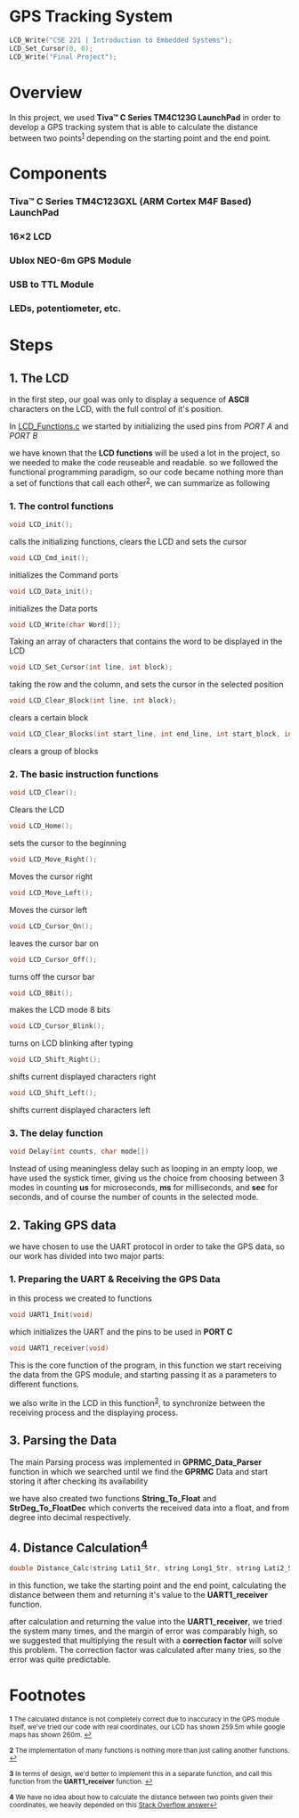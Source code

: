 # GPS Tracking System

```C 
LCD_Write("CSE 221 | Introduction to Embedded Systems");
LCD_Set_Cursor(0, 0);
LCD_Write("Final Project");
```

# Overview

In this project, we used **Tiva™ C Series TM4C123G LaunchPad** in order to develop a GPS tracking system that is able to calculate the distance between two points<sup id="a1">[1](#f1)</sup> depending on the starting point and the end point.


# Components

### Tiva™ C Series TM4C123GXL (ARM Cortex M4F Based) LaunchPad
### 16×2 LCD
### Ublox NEO-6m GPS Module
### USB to TTL Module
### LEDs, potentiometer, etc.

# Steps

## 1. The LCD

in the first step, our goal was only to display a sequence of **ASCII** characters on the LCD, with the full control of it's position.

In [LCD_Functions.c](https://github.com/0ssamaak0/GPS-Tracking-System/blob/main/LCD_Functions.c) we started by initializing the used pins from *PORT A* and *PORT B*

we have known that the **LCD functions** will be used a lot in the project, so we needed to make the code reuseable and readable. so we followed the functional programming paradigm, so our code became nothing more than a set of functions that call each other<sup id="a2">[2](#f2)</sup>, we can summarize as following


### 1. The control functions
```C 
void LCD_init();
```
calls the initializing functions, clears the LCD and sets the cursor
```C
void LCD_Cmd_init();
```
initializes the Command ports
```C
void LCD_Data_init();
```
initializes the Data ports
```C
void LCD_Write(char Word[]);
```
Taking an array of characters that contains the word to be displayed in the LCD
```C
void LCD_Set_Cursor(int line, int block);
```
taking the row and the column, and sets the cursor in the selected position
```C
void LCD_Clear_Block(int line, int block);
```
clears a certain block
```C
void LCD_Clear_Blocks(int start_line, int end_line, int start_block, int end_block );
```
clears a group of blocks

### 2. The basic instruction functions

```C
void LCD_Clear();
```
Clears the LCD
```C
void LCD_Home();
```
sets the cursor to the beginning
```C
void LCD_Move_Right();
```
Moves the cursor right
```C
void LCD_Move_Left();
```
Moves the cursor left
```C
void LCD_Cursor_On();
```
leaves the cursor bar on
```C
void LCD_Cursor_Off();
```
turns off the cursor bar
```C
void LCD_8Bit();
```
makes the LCD mode 8 bits
```C
void LCD_Cursor_Blink();
```
turns on LCD blinking after typing
```C
void LCD_Shift_Right();
```
shifts current displayed characters right
```C
void LCD_Shift_Left();
```
shifts current displayed characters left

### 3. The delay function

```C
void Delay(int counts, char mode[])
```
Instead of using meaningless delay such as looping in an empty loop, we have used the systick timer, giving us the choice from choosing between 3 modes in counting **us** for microseconds, **ms** for milliseconds, and **sec** for seconds, and of course the number of counts in the selected mode.


## 2. Taking GPS data
we have chosen to use the UART protocol in order to take the GPS data, so our work has divided into two major parts:

### 1. Preparing the UART & Receiving the GPS Data
in this process we created to functions
```C
void UART1_Init(void)
```
which initializes the UART and the pins to be used in **PORT C**
```C
void UART1_receiver(void)
```
This is the core function of the program, in this function we start receiving the data from the GPS module, and starting passing it as a parameters to different functions.

we also write in the LCD in this function<sup id="a3">[3](#f3)</sup>, to synchronize between the receiving process and the displaying process.

## 3. Parsing the Data
The main Parsing process was implemented in **GPRMC_Data_Parser** function in which we searched until we find the **GPRMC** Data and start storing it after checking its availability 

we have also created two functions **String_To_Float** and
**StrDeg_To_FloatDec** which converts the received data into a float, and from degree into decimal respectively.

## 4. Distance Calculation<sup id="4">[4](#f4)</sup>
```C
double Distance_Calc(string Lati1_Str, string Long1_Str, string Lati2_Str, string Long2_Str)
```

in this function, we take the starting point and the end point,  calculating the distance between them and returning it's value to the **UART1_receiver** function.

after calculation and returning the value into the **UART1_receiver**, we tried the system many times, and the margin of error was comparably high, so we suggested that multiplying the result with a **correction factor** will solve this problem. The correction factor was calculated after many tries, so the error was quite predictable. 





# Footnotes
<sup><b id="f1">1</b> The calculated distance is not completely correct due to inaccuracy in the GPS module itself, we've tried our code with real coordinates, our LCD has shown 259.5m while google maps has shown 260m. [↩](#a1)</sup>

<sup><b id="f2">2</b> The implementation of many functions is nothing more than just calling another functions. [↩](#a2)</sup>

<sup><b id="f3">3</b> In terms of design, we'd better to implement this in a separate function, and call this function from the **UART1_receiver** function. [↩](#a3)</sup>

<sup><b id = "f4">4</b> We have no idea about how to calculate the distance between two points given their coordinates, we heavily depended on this [Stack Overflow answer](https://stackoverflow.com/questions/27928/calculate-distance-between-two-latitude-longitude-points-haversine-formula)[↩](#a4)</sub>

